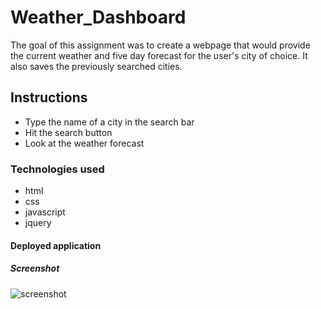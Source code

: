 # Weather_Dashboard

The goal of this assignment was to create a webpage that would provide the current weather and five day forecast for the user's city of choice. It also saves the previously searched cities.

## Instructions

- Type the name of a city in the search bar
- Hit the search button
- Look at the weather forecast

### Technologies used

- html
- css
- javascript
- jquery

#### Deployed application

##### Screenshot

![screenshot](./Assets/sceenshot.png)
